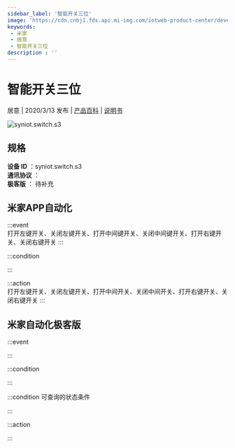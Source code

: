 ```yaml
---
sidebar_label: '智能开关三位'
image: 'https://cdn.cnbj1.fds.api.mi-img.com/iotweb-product-center/developer_1582350997582RfaVmsPC.png?GalaxyAccessKeyId=AKVGLQWBOVIRQ3XLEW&Expires=9223372036854775807&Signature=h/f3COo/dGDi00o1hVFCKi1Fh9s='
keywords: 
 - 米家
 - 居意
 - 智能开关三位
description : ''
---
```

# 智能开关三位

居意 | 2020/3/13 发布 | [产品百科](https://home.mi.com/webapp/content/baike/product/index.html?model=syniot.switch.s3/) | [说明书](https://home.mi.com/views/introduction.html?model=syniot.switch.s3&region=cn)

![syniot.switch.s3](https://cdn.cnbj1.fds.api.mi-img.com/iotweb-product-center/developer_1582350997582RfaVmsPC.png?GalaxyAccessKeyId=AKVGLQWBOVIRQ3XLEW&Expires=9223372036854775807&Signature=h/f3COo/dGDi00o1hVFCKi1Fh9s=)

## 规格  
> 
**设备 ID** ：syniot.switch.s3  
**通讯协议** ：  
**极客版**  ： 待补充 


## 米家APP自动化  

:::event  
打开左键开关、关闭左键开关、打开中间键开关、关闭中间键开关、打开右键开关、关闭右键开关
:::

:::condition  

:::

:::action   
打开左键开关、关闭左键开关、打开中间开关、关闭中间开关、打开右键开关、关闭右键开关
:::

## 米家自动化极客版  

:::event  

:::

:::condition  

:::

:::condition 可查询的状态条件  

:::

:::action  

:::

        
